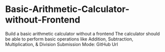 # Basic-Arithmetic-Calculator-without-Frontend

Build a basic arithmetic calculator without a frontend
The calculator should be able to perform basic operations like Addition, Subtraction, Multiplication, & Division
Submission Mode: GitHub Url

